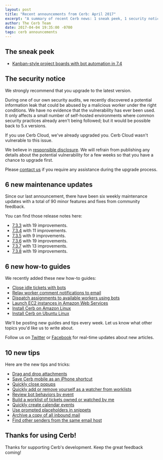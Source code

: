```yaml
---
layout: post
title: "Recent announcements from Cerb: April 2017"
excerpt: "A summary of recent Cerb news: 1 sneak peek, 1 security notice, 6 maintenance updates, 6 how-to guides, and 10 tips."
author: The Cerb Team
date: 2017-04-04 19:35:00 -0700
tags: cerb announcements
---
```


## The sneak peek

* [Kanban-style project boards with bot automation in 7.4](/blog/2017/04/04/Sneak-peek-at-project-boards/)

## The security notice

We strongly recommend that you upgrade to the latest version.

During one of our own security audits, we recently discovered a potential information leak that could be abused by a malicious worker under the right conditions.  We have no evidence that the vulnerability has ever been used.  It only affects a small number of self-hosted environments where common security practices already aren't being followed; but it would be possible back to 5.x versions.

If you use Cerb Cloud, we've already upgraded you.  Cerb Cloud wasn't vulnerable to this issue.

We believe in [responsible disclosure](https://en.wikipedia.org/wiki/Responsible_disclosure).  We will refrain from publishing any details about the potential vulnerability for a few weeks so that you have a chance to upgrade first.

Please [contact us](/contact/) if you require any assistance during the upgrade process.

## 6 new maintenance updates

Since our last announcement, there have been six weekly maintenance updates with a total of 90 minor features and fixes from community feedback.

You can find those release notes here:

* [7.3.3](/releases/7.3.3/) with 19 improvements.
* [7.3.4](/releases/7.3.4/) with 11 improvements.
* [7.3.5](/releases/7.3.5/) with 9 improvements.
* [7.3.6](/releases/7.3.6/) with 19 improvements.
* [7.3.7](/releases/7.3.7/) with 13 improvements.
* [7.3.8](/releases/7.3.8/) with 19 improvements.

## 6 new how-to guides

We recently added these new how-to guides:

* [Close idle tickets with bots](/guides/bots/close-idle-tickets/)
* [Relay worker comment notifications to email](/guides/bots/relay-comment-notifications-email/)
* [Dispatch assignments to available workers using bots](/guides/bots/dispatch-assignments/)
* [Launch EC2 instances in Amazon Web Services](/guides/installation/ec2/)
* [Install Cerb on Amazon Linux](/guides/installation/amazon-linux/)
* [Install Cerb on Ubuntu Linux](/guides/installation/ubuntu/)

We'll be posting new guides and tips every week.  Let us know what other topics you'd like us to write about.

Follow us on [Twitter](https://twitter.com/cerb_ai) or [Facebook](https://www.facebook.com/cerbapp/) for real-time updates about new articles.

## 10 new tips

Here are the new tips and tricks:

* [Drag and drop attachments](/tips/drag-drop-attachments/)
* [Save Cerb mobile as an iPhone shortcut](/tips/save-cerb-mobile-iphone-shortcut/)
* [Quickly close popups](/tips/quickly-close-popups/)
* [Quickly add or remove yourself as a watcher from worklists](/tips/quickly-watch-records-from-worklists/)
* [Review bot behaviors by event](/tips/review-bot-behaviors-by-event/)
* [Build a worklist of tickets owned or watched by me](/tips/owned-or-watched-by-me/)
* [Quickly create calendar events](/tips/calendar-event-shortcut/)
* [Use prompted placeholders in snippets](/tips/snippet-prompted-placeholders/)
* [Archive a copy of all inbound mail](/tips/archive-inbound-mail/)
* [Find other senders from the same email host](/tips/find-similar-senders/)

## Thanks for using Cerb!

Thanks for supporting Cerb's development.  Keep the great feedback coming!
